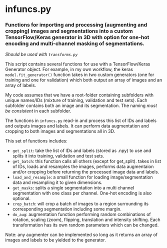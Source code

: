 # infuncs.py
### Functions for importing and processing (augmenting and cropping) images and segmentations into a custom TensorFlow/Keras generator in 3D with option for one-hot encoding and multi-channel masking of segmentations.

*Should be used with ```transforms.py```*

This script contains several functions for use with a TensorFlow/Keras Generator object. For example, in my own workflow, the keras ```model.fit_generator()``` function takes in two custom generators (one for training and one for validation) which both output an array of images and an array of labels.

My code assumes that we have a root-folder containing subfolders with unique names/IDs (mixture of training, validation and test sets). Each subfolder contains both an image and its segmentation. The naming _must be consistent_ in each subfolder.

The functions in ```infuncs.py``` read-in and process this list of IDs and labels and outputs images and labels. It can perform data augmentation and cropping to both images and segmentations all in 3D.

This set of functions includes:
* ```get_split```: take the list of IDs and labels (stored as .npy) to use and splits it into training, validation and test sets.
* ```get_batch```: this function calls all others (except for get_split). takes in list of IDs, loads and resamples the images, performs data augmentaion and/or cropping before returning the processed image data and labels.
* ```load_and_resample```: a small function for loading image/segmentation data and resampling it to given dimensions.
* ```get_masks```: splits a single segmentation into a multi channel segmentation with one class per channel. One-hot encoding is also optional.
* ```crop_batch```: will crop a batch of images to a region surrounding its corresponding segmentation including some margin.
* ```do_aug```: augmentation function performing random combinations of rotation, scaling (zoom), flipping, translation and intensity shifting. Each transformation has its own random parameters which can be changed.

Note: any augmenter can be implemented so long as it returns an array of images and labels to be yielded to the generator.
